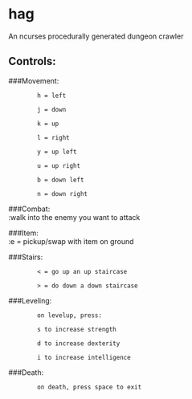 # hag
An ncurses procedurally generated dungeon crawler 


## Controls:

###Movement:	

			h = left

			j = down

			k = up

			l = right

			y = up left

			u = up right

			b = down left

			n = down right


###Combat:		
:walk into the enemy you want to attack

###Item:		
:e = pickup/swap with item on ground

###Stairs:		

			< = go up an up staircase

			> = do down a down staircase


###Leveling:	
			
			on levelup, press:

			s to increase strength

			d to increase dexterity

			i to increase intelligence


###Death:		

			on death, press space to exit